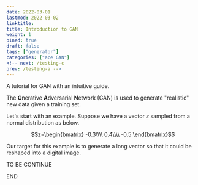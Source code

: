 ```yaml
---
date: 2022-03-01
lastmod: 2022-03-02
linktitle: 
title: Introduction to GAN
weight: 1
pined: true
draft: false
tags: ["generator"]
categories: ["ace GAN"]
<!-- next: /testing-c
prev: /testing-a -->
---
```


A tutorial for GAN with an intuitive guide.

<!--more-->

The **G**nerative **A**dversarial **N**etwork (GAN) is used to generate "realistic" new data given a training set. 

Let's start with an example. Suppose we have a vector $z$ sampled from a normal distribution as below. 

$$z=\begin{bmatrix}
-0.3\\\\
0.4\\\\
-0.5
\end{bmatrix}$$

Our target for this example is to generate a long vector so that it could be reshaped into a digital image. 

TO BE CONTINUE

END